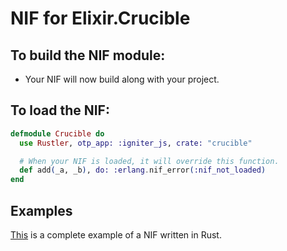 # NIF for Elixir.Crucible

## To build the NIF module:

- Your NIF will now build along with your project.

## To load the NIF:

```elixir
defmodule Crucible do
  use Rustler, otp_app: :igniter_js, crate: "crucible"

  # When your NIF is loaded, it will override this function.
  def add(_a, _b), do: :erlang.nif_error(:nif_not_loaded)
end
```

## Examples

[This](https://github.com/rusterlium/NifIo) is a complete example of a NIF written in Rust.
